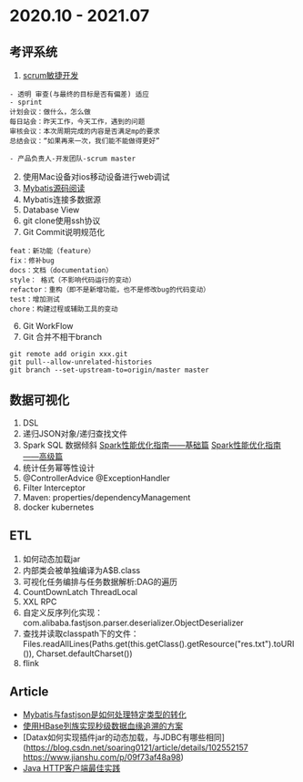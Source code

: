 # 2020.10 - 2021.07

## 考评系统
1. [scrum敏捷开发](https://www.scrumguides.org/docs/scrumguide/v2017/2017-Scrum-Guide-Chinese-Simplified.pdf)
```
- 透明 审查(与最终的目标是否有偏差) 适应
- sprint
计划会议：做什么，怎么做
每日站会：昨天工作，今天工作，遇到的问题
审核会议：本次周期完成的内容是否满足mp的要求
总结会议：“如果再来一次，我们能不能做得更好”

- 产品负责人-开发团队-scrum master
```
2. 使用Mac设备对ios移动设备进行web调试
3. [Mybatis源码阅读](https://my.oschina.net/wangzhenchao/blog/4307101)
4. Mybatis连接多数据源
5. Database View
6. git clone使用ssh协议
7. Git Commit说明规范化
```
feat：新功能（feature）
fix：修补bug
docs：文档（documentation）
style： 格式（不影响代码运行的变动）
refactor：重构（即不是新增功能，也不是修改bug的代码变动）
test：增加测试
chore：构建过程或辅助工具的变动
```
6. Git WorkFlow
7. Git 合并不相干branch
```
git remote add origin xxx.git
git pull--allow-unrelated-histories
git branch --set-upstream-to=origin/master master
```

## 数据可视化
1. DSL
2. 递归JSON对象/递归查找文件
3. Spark SQL 数据倾斜 [Spark性能优化指南——基础篇](https://tech.meituan.com/2016/04/29/spark-tuning-basic.html) [Spark性能优化指南——高级篇](https://tech.meituan.com/2016/05/12/spark-tuning-pro.html)
4. 统计任务幂等性设计
5. @ControllerAdvice @ExceptionHandler
6. Filter Interceptor
7. Maven: properties/dependencyManagement
8. docker kubernetes

## ETL
1. 如何动态加载jar
2. 内部类会被单独编译为A$B.class
3. 可视化任务编排与任务数据解析:DAG的遍历
4. CountDownLatch ThreadLocal
5. XXL RPC
6. 自定义反序列化实现：com.alibaba.fastjson.parser.deserializer.ObjectDeserializer
7. 查找并读取classpath下的文件：Files.readAllLines(Paths.get(this.getClass().getResource("res.txt").toURI()), Charset.defaultCharset())
8. flink

## Article
- [Mybatis与fastjson是如何处理特定类型的转化]()
- [使用HBase列族实现秒级数据血缘追溯的方案]()
- [Datax如何实现插件jar的动态加载，与JDBC有哪些相同](https://blog.csdn.net/soaring0121/article/details/102552157 https://www.jianshu.com/p/09f73af48a98)
- [Java HTTP客户端最佳实践]()
